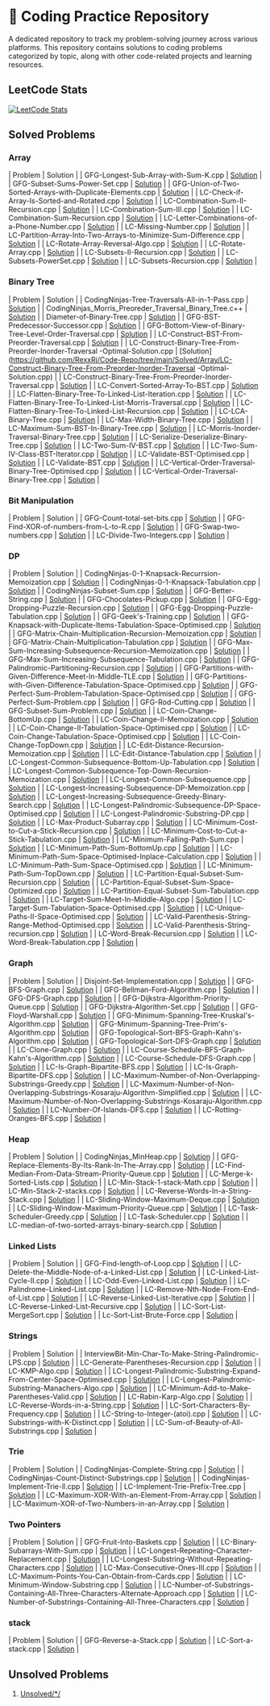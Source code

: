 # 🤖 Coding Practice Repository

A dedicated repository to track my problem-solving journey across various platforms. This repository contains solutions to coding problems categorized by topic, along with other code-related projects and learning resources.

## LeetCode Stats
[![LeetCode Stats](https://leetcard.jacoblin.cool/RexxRj?theme=dark&font=Fira%20Sans&ext=heatmap)](https://leetcode.com/RexxRj)
 
## Solved Problems
 
 
 
 
 
 
 
 
 
 
 

### Array

| Problem | Solution |
| GFG-Longest-Sub-Array-with-Sum-K.cpp | [Solution](https://github.com/RexxRj/Code-Repo/tree/main/Solved/Array/GFG-Longest-Sub-Array-with-Sum-K.cpp) |
| GFG-Subset-Sums-Power-Set.cpp | [Solution](https://github.com/RexxRj/Code-Repo/tree/main/Solved/Array/GFG-Subset-Sums-Power-Set.cpp) |
| GFG-Union-of-Two-Sorted-Arrays-with-Duplicate-Elements.cpp | [Solution](https://github.com/RexxRj/Code-Repo/tree/main/Solved/Array/GFG-Union-of-Two-Sorted-Arrays-with-Duplicate-Elements.cpp) |
| LC-Check-if-Array-Is-Sorted-and-Rotated.cpp | [Solution](https://github.com/RexxRj/Code-Repo/tree/main/Solved/Array/LC-Check-if-Array-Is-Sorted-and-Rotated.cpp) |
| LC-Combination-Sum-II-Recursion.cpp | [Solution](https://github.com/RexxRj/Code-Repo/tree/main/Solved/Array/LC-Combination-Sum-II-Recursion.cpp) |
| LC-Combination-Sum-III.cpp | [Solution](https://github.com/RexxRj/Code-Repo/tree/main/Solved/Array/LC-Combination-Sum-III.cpp) |
| LC-Combination-Sum-Recursion.cpp | [Solution](https://github.com/RexxRj/Code-Repo/tree/main/Solved/Array/LC-Combination-Sum-Recursion.cpp) |
| LC-Letter-Combinations-of-a-Phone-Number.cpp | [Solution](https://github.com/RexxRj/Code-Repo/tree/main/Solved/Array/LC-Letter-Combinations-of-a-Phone-Number.cpp) |
| LC-Missing-Number.cpp | [Solution](https://github.com/RexxRj/Code-Repo/tree/main/Solved/Array/LC-Missing-Number.cpp) |
| LC-Partition-Array-Into-Two-Arrays-to-Minimize-Sum-Difference.cpp | [Solution](https://github.com/RexxRj/Code-Repo/tree/main/Solved/Array/LC-Partition-Array-Into-Two-Arrays-to-Minimize-Sum-Difference.cpp) |
| LC-Rotate-Array-Reversal-Algo.cpp | [Solution](https://github.com/RexxRj/Code-Repo/tree/main/Solved/Array/LC-Rotate-Array-Reversal-Algo.cpp) |
| LC-Rotate-Array.cpp | [Solution](https://github.com/RexxRj/Code-Repo/tree/main/Solved/Array/LC-Rotate-Array.cpp) |
| LC-Subsets-II-Recursion.cpp | [Solution](https://github.com/RexxRj/Code-Repo/tree/main/Solved/Array/LC-Subsets-II-Recursion.cpp) |
| LC-Subsets-PowerSet.cpp | [Solution](https://github.com/RexxRj/Code-Repo/tree/main/Solved/Array/LC-Subsets-PowerSet.cpp) |
| LC-Subsets-Recursion.cpp | [Solution](https://github.com/RexxRj/Code-Repo/tree/main/Solved/Array/LC-Subsets-Recursion.cpp) |
### Binary Tree

| Problem | Solution |
| CodingNinjas-Tree-Traversals-All-in-1-Pass.cpp | [Solution](https://github.com/RexxRj/Code-Repo/tree/main/Solved/Array/CodingNinjas-Tree-Traversals-All-in-1-Pass.cpp) |
| CodingNinjas_Morris_Preoreder_Traversal_Binary_Tree.c++ | [Solution](https://github.com/RexxRj/Code-Repo/tree/main/Solved/Array/CodingNinjas_Morris_Preoreder_Traversal_Binary_Tree.c++) |
| Diameter-of-Binary-Tree.cpp | [Solution](https://github.com/RexxRj/Code-Repo/tree/main/Solved/Array/Diameter-of-Binary-Tree.cpp) |
| GFG-BST-Predecessor-Successor.cpp | [Solution](https://github.com/RexxRj/Code-Repo/tree/main/Solved/Array/GFG-BST-Predecessor-Successor.cpp) |
| GFG-Bottom-View-of-Binary-Tree-Level-Order-Traversal.cpp | [Solution](https://github.com/RexxRj/Code-Repo/tree/main/Solved/Array/GFG-Bottom-View-of-Binary-Tree-Level-Order-Traversal.cpp) |
| LC-Construct-BST-From-Preorder-Traversal.cpp | [Solution](https://github.com/RexxRj/Code-Repo/tree/main/Solved/Array/LC-Construct-BST-From-Preorder-Traversal.cpp) |
| LC-Construct-Binary-Tree-From-Preorder-Inorder-Traversal -Optimal-Solution.cpp | [Solution](https://github.com/RexxRj/Code-Repo/tree/main/Solved/Array/LC-Construct-Binary-Tree-From-Preorder-Inorder-Traversal -Optimal-Solution.cpp) |
| LC-Construct-Binary-Tree-From-Preorder-Inorder-Traversal.cpp | [Solution](https://github.com/RexxRj/Code-Repo/tree/main/Solved/Array/LC-Construct-Binary-Tree-From-Preorder-Inorder-Traversal.cpp) |
| LC-Convert-Sorted-Array-To-BST.cpp | [Solution](https://github.com/RexxRj/Code-Repo/tree/main/Solved/Array/LC-Convert-Sorted-Array-To-BST.cpp) |
| LC-Flatten-Binary-Tree-To-Linked-List-Iteration.cpp | [Solution](https://github.com/RexxRj/Code-Repo/tree/main/Solved/Array/LC-Flatten-Binary-Tree-To-Linked-List-Iteration.cpp) |
| LC-Flatten-Binary-Tree-To-Linked-List-Morris-Traversal.cpp | [Solution](https://github.com/RexxRj/Code-Repo/tree/main/Solved/Array/LC-Flatten-Binary-Tree-To-Linked-List-Morris-Traversal.cpp) |
| LC-Flatten-Binary-Tree-To-Linked-List-Recursion.cpp | [Solution](https://github.com/RexxRj/Code-Repo/tree/main/Solved/Array/LC-Flatten-Binary-Tree-To-Linked-List-Recursion.cpp) |
| LC-LCA-Binary-Tree.cpp | [Solution](https://github.com/RexxRj/Code-Repo/tree/main/Solved/Array/LC-LCA-Binary-Tree.cpp) |
| LC-Max-Width-Binary-Tree.cpp | [Solution](https://github.com/RexxRj/Code-Repo/tree/main/Solved/Array/LC-Max-Width-Binary-Tree.cpp) |
| LC-Maximum-Sum-BST-In-Binary-Tree.cpp | [Solution](https://github.com/RexxRj/Code-Repo/tree/main/Solved/Array/LC-Maximum-Sum-BST-In-Binary-Tree.cpp) |
| LC-Morris-Inorder-Traversal-Binary-Tree.cpp | [Solution](https://github.com/RexxRj/Code-Repo/tree/main/Solved/Array/LC-Morris-Inorder-Traversal-Binary-Tree.cpp) |
| LC-Serialize-Deserialize-Binary-Tree.cpp | [Solution](https://github.com/RexxRj/Code-Repo/tree/main/Solved/Array/LC-Serialize-Deserialize-Binary-Tree.cpp) |
| LC-Two-Sum-IV-BST.cpp | [Solution](https://github.com/RexxRj/Code-Repo/tree/main/Solved/Array/LC-Two-Sum-IV-BST.cpp) |
| LC-Two-Sum-IV-Class-BST-Iterator.cpp | [Solution](https://github.com/RexxRj/Code-Repo/tree/main/Solved/Array/LC-Two-Sum-IV-Class-BST-Iterator.cpp) |
| LC-Validate-BST-Optimised.cpp | [Solution](https://github.com/RexxRj/Code-Repo/tree/main/Solved/Array/LC-Validate-BST-Optimised.cpp) |
| LC-Validate-BST.cpp | [Solution](https://github.com/RexxRj/Code-Repo/tree/main/Solved/Array/LC-Validate-BST.cpp) |
| LC-Vertical-Order-Traversal-Binary-Tree-Optimised.cpp | [Solution](https://github.com/RexxRj/Code-Repo/tree/main/Solved/Array/LC-Vertical-Order-Traversal-Binary-Tree-Optimised.cpp) |
| LC-Vertical-Order-Traversal-Binary-Tree.cpp | [Solution](https://github.com/RexxRj/Code-Repo/tree/main/Solved/Array/LC-Vertical-Order-Traversal-Binary-Tree.cpp) |
### Bit Manipulation

| Problem | Solution |
| GFG-Count-total-set-bits.cpp | [Solution](https://github.com/RexxRj/Code-Repo/tree/main/Solved/Array/GFG-Count-total-set-bits.cpp) |
| GFG-Find-XOR-of-numbers-from-L-to-R.cpp | [Solution](https://github.com/RexxRj/Code-Repo/tree/main/Solved/Array/GFG-Find-XOR-of-numbers-from-L-to-R.cpp) |
| GFG-Swap-two-numbers.cpp | [Solution](https://github.com/RexxRj/Code-Repo/tree/main/Solved/Array/GFG-Swap-two-numbers.cpp) |
| LC-Divide-Two-Integers.cpp | [Solution](https://github.com/RexxRj/Code-Repo/tree/main/Solved/Array/LC-Divide-Two-Integers.cpp) |
### DP

| Problem | Solution |
| CodingNinjas-0-1-Knapsack-Recurrsion-Memoization.cpp | [Solution](https://github.com/RexxRj/Code-Repo/tree/main/Solved/Array/CodingNinjas-0-1-Knapsack-Recurrsion-Memoization.cpp) |
| CodingNinjas-0-1-Knapsack-Tabulation.cpp | [Solution](https://github.com/RexxRj/Code-Repo/tree/main/Solved/Array/CodingNinjas-0-1-Knapsack-Tabulation.cpp) |
| CodingNinjas-Subset-Sum.cpp | [Solution](https://github.com/RexxRj/Code-Repo/tree/main/Solved/Array/CodingNinjas-Subset-Sum.cpp) |
| GFG-Better-String.cpp | [Solution](https://github.com/RexxRj/Code-Repo/tree/main/Solved/Array/GFG-Better-String.cpp) |
| GFG-Chocolates-Pickup.cpp | [Solution](https://github.com/RexxRj/Code-Repo/tree/main/Solved/Array/GFG-Chocolates-Pickup.cpp) |
| GFG-Egg-Dropping-Puzzle-Recursion.cpp | [Solution](https://github.com/RexxRj/Code-Repo/tree/main/Solved/Array/GFG-Egg-Dropping-Puzzle-Recursion.cpp) |
| GFG-Egg-Dropping-Puzzle-Tabulation.cpp | [Solution](https://github.com/RexxRj/Code-Repo/tree/main/Solved/Array/GFG-Egg-Dropping-Puzzle-Tabulation.cpp) |
| GFG-Geek's-Training.cpp | [Solution](https://github.com/RexxRj/Code-Repo/tree/main/Solved/Array/GFG-Geek's-Training.cpp) |
| GFG-Knapsack-with-Duplicate-Items-Tabulation-Space-Optimised.cpp | [Solution](https://github.com/RexxRj/Code-Repo/tree/main/Solved/Array/GFG-Knapsack-with-Duplicate-Items-Tabulation-Space-Optimised.cpp) |
| GFG-Matrix-Chain-Multiplication-Recursion-Memoization.cpp | [Solution](https://github.com/RexxRj/Code-Repo/tree/main/Solved/Array/GFG-Matrix-Chain-Multiplication-Recursion-Memoization.cpp) |
| GFG-Matrix-Chain-Multiplication-Tabulation.cpp | [Solution](https://github.com/RexxRj/Code-Repo/tree/main/Solved/Array/GFG-Matrix-Chain-Multiplication-Tabulation.cpp) |
| GFG-Max-Sum-Increasing-Subsequence-Recursion-Memoization.cpp | [Solution](https://github.com/RexxRj/Code-Repo/tree/main/Solved/Array/GFG-Max-Sum-Increasing-Subsequence-Recursion-Memoization.cpp) |
| GFG-Max-Sum-Increasing-Subsequence-Tabulation.cpp | [Solution](https://github.com/RexxRj/Code-Repo/tree/main/Solved/Array/GFG-Max-Sum-Increasing-Subsequence-Tabulation.cpp) |
| GFG-Palindromic-Partitioning-Recursion.cpp | [Solution](https://github.com/RexxRj/Code-Repo/tree/main/Solved/Array/GFG-Palindromic-Partitioning-Recursion.cpp) |
| GFG-Partitions-with-Given-Difference-Meet-In-Middle-TLE.cpp | [Solution](https://github.com/RexxRj/Code-Repo/tree/main/Solved/Array/GFG-Partitions-with-Given-Difference-Meet-In-Middle-TLE.cpp) |
| GFG-Partitions-with-Given-Difference-Tabulation-Space-Optimised.cpp | [Solution](https://github.com/RexxRj/Code-Repo/tree/main/Solved/Array/GFG-Partitions-with-Given-Difference-Tabulation-Space-Optimised.cpp) |
| GFG-Perfect-Sum-Problem-Tabulation-Space-Optimised.cpp | [Solution](https://github.com/RexxRj/Code-Repo/tree/main/Solved/Array/GFG-Perfect-Sum-Problem-Tabulation-Space-Optimised.cpp) |
| GFG-Perfect-Sum-Problem.cpp | [Solution](https://github.com/RexxRj/Code-Repo/tree/main/Solved/Array/GFG-Perfect-Sum-Problem.cpp) |
| GFG-Rod-Cutting.cpp | [Solution](https://github.com/RexxRj/Code-Repo/tree/main/Solved/Array/GFG-Rod-Cutting.cpp) |
| GFG-Subset-Sum-Problem.cpp | [Solution](https://github.com/RexxRj/Code-Repo/tree/main/Solved/Array/GFG-Subset-Sum-Problem.cpp) |
| LC-Coin-Change-BottomUp.cpp | [Solution](https://github.com/RexxRj/Code-Repo/tree/main/Solved/Array/LC-Coin-Change-BottomUp.cpp) |
| LC-Coin-Change-II-Memoization.cpp | [Solution](https://github.com/RexxRj/Code-Repo/tree/main/Solved/Array/LC-Coin-Change-II-Memoization.cpp) |
| LC-Coin-Change-II-Tabulation-Space-Optimised.cpp | [Solution](https://github.com/RexxRj/Code-Repo/tree/main/Solved/Array/LC-Coin-Change-II-Tabulation-Space-Optimised.cpp) |
| LC-Coin-Change-Tabulation-Space-Optimised.cpp | [Solution](https://github.com/RexxRj/Code-Repo/tree/main/Solved/Array/LC-Coin-Change-Tabulation-Space-Optimised.cpp) |
| LC-Coin-Change-TopDown.cpp | [Solution](https://github.com/RexxRj/Code-Repo/tree/main/Solved/Array/LC-Coin-Change-TopDown.cpp) |
| LC-Edit-Distance-Recursion-Memoization.cpp | [Solution](https://github.com/RexxRj/Code-Repo/tree/main/Solved/Array/LC-Edit-Distance-Recursion-Memoization.cpp) |
| LC-Edit-Distance-Tabulation.cpp | [Solution](https://github.com/RexxRj/Code-Repo/tree/main/Solved/Array/LC-Edit-Distance-Tabulation.cpp) |
| LC-Longest-Common-Subsequence-Bottom-Up-Tabulation.cpp | [Solution](https://github.com/RexxRj/Code-Repo/tree/main/Solved/Array/LC-Longest-Common-Subsequence-Bottom-Up-Tabulation.cpp) |
| LC-Longest-Common-Subsequence-Top-Down-Recursion-Memoization.cpp | [Solution](https://github.com/RexxRj/Code-Repo/tree/main/Solved/Array/LC-Longest-Common-Subsequence-Top-Down-Recursion-Memoization.cpp) |
| LC-Longest-Common-Subsequence.cpp | [Solution](https://github.com/RexxRj/Code-Repo/tree/main/Solved/Array/LC-Longest-Common-Subsequence.cpp) |
| LC-Longest-Increasing-Subsequence-DP-Memoization.cpp | [Solution](https://github.com/RexxRj/Code-Repo/tree/main/Solved/Array/LC-Longest-Increasing-Subsequence-DP-Memoization.cpp) |
| LC-Longest-Increasing-Subsequence-Greedy-Binary-Search.cpp | [Solution](https://github.com/RexxRj/Code-Repo/tree/main/Solved/Array/LC-Longest-Increasing-Subsequence-Greedy-Binary-Search.cpp) |
| LC-Longest-Palindromic-Subsequence-DP-Space-Optimised.cpp | [Solution](https://github.com/RexxRj/Code-Repo/tree/main/Solved/Array/LC-Longest-Palindromic-Subsequence-DP-Space-Optimised.cpp) |
| LC-Longest-Palindromic-Substring-DP.cpp | [Solution](https://github.com/RexxRj/Code-Repo/tree/main/Solved/Array/LC-Longest-Palindromic-Substring-DP.cpp) |
| LC-Max-Product-Subarray.cpp | [Solution](https://github.com/RexxRj/Code-Repo/tree/main/Solved/Array/LC-Max-Product-Subarray.cpp) |
| LC-Minimum-Cost-to-Cut-a-Stick-Recursion.cpp | [Solution](https://github.com/RexxRj/Code-Repo/tree/main/Solved/Array/LC-Minimum-Cost-to-Cut-a-Stick-Recursion.cpp) |
| LC-Minimum-Cost-to-Cut-a-Stick-Tabulation.cpp | [Solution](https://github.com/RexxRj/Code-Repo/tree/main/Solved/Array/LC-Minimum-Cost-to-Cut-a-Stick-Tabulation.cpp) |
| LC-Minimum-Falling-Path-Sum.cpp | [Solution](https://github.com/RexxRj/Code-Repo/tree/main/Solved/Array/LC-Minimum-Falling-Path-Sum.cpp) |
| LC-Minimum-Path-Sum-BottomUp.cpp | [Solution](https://github.com/RexxRj/Code-Repo/tree/main/Solved/Array/LC-Minimum-Path-Sum-BottomUp.cpp) |
| LC-Minimum-Path-Sum-Space-Optimised-Inplace-Calculation.cpp | [Solution](https://github.com/RexxRj/Code-Repo/tree/main/Solved/Array/LC-Minimum-Path-Sum-Space-Optimised-Inplace-Calculation.cpp) |
| LC-Minimum-Path-Sum-Space-Optimised.cpp | [Solution](https://github.com/RexxRj/Code-Repo/tree/main/Solved/Array/LC-Minimum-Path-Sum-Space-Optimised.cpp) |
| LC-Minimum-Path-Sum-TopDown.cpp | [Solution](https://github.com/RexxRj/Code-Repo/tree/main/Solved/Array/LC-Minimum-Path-Sum-TopDown.cpp) |
| LC-Partition-Equal-Subset-Sum-Recursion.cpp | [Solution](https://github.com/RexxRj/Code-Repo/tree/main/Solved/Array/LC-Partition-Equal-Subset-Sum-Recursion.cpp) |
| LC-Partition-Equal-Subset-Sum-Space-Optimized.cpp | [Solution](https://github.com/RexxRj/Code-Repo/tree/main/Solved/Array/LC-Partition-Equal-Subset-Sum-Space-Optimized.cpp) |
| LC-Partition-Equal-Subset-Sum-Tabulation.cpp | [Solution](https://github.com/RexxRj/Code-Repo/tree/main/Solved/Array/LC-Partition-Equal-Subset-Sum-Tabulation.cpp) |
| LC-Target-Sum-Meet-In-Middle-Algo.cpp | [Solution](https://github.com/RexxRj/Code-Repo/tree/main/Solved/Array/LC-Target-Sum-Meet-In-Middle-Algo.cpp) |
| LC-Target-Sum-Tabulation-Space-Optimised.cpp | [Solution](https://github.com/RexxRj/Code-Repo/tree/main/Solved/Array/LC-Target-Sum-Tabulation-Space-Optimised.cpp) |
| LC-Unique-Paths-II-Space-Optimised.cpp | [Solution](https://github.com/RexxRj/Code-Repo/tree/main/Solved/Array/LC-Unique-Paths-II-Space-Optimised.cpp) |
| LC-Valid-Parenthesis-String-Range-Method-Optimised.cpp | [Solution](https://github.com/RexxRj/Code-Repo/tree/main/Solved/Array/LC-Valid-Parenthesis-String-Range-Method-Optimised.cpp) |
| LC-Valid-Parenthesis-String-recursion.cpp | [Solution](https://github.com/RexxRj/Code-Repo/tree/main/Solved/Array/LC-Valid-Parenthesis-String-recursion.cpp) |
| LC-Word-Break-Recursion.cpp | [Solution](https://github.com/RexxRj/Code-Repo/tree/main/Solved/Array/LC-Word-Break-Recursion.cpp) |
| LC-Word-Break-Tabulation.cpp | [Solution](https://github.com/RexxRj/Code-Repo/tree/main/Solved/Array/LC-Word-Break-Tabulation.cpp) |
### Graph

| Problem | Solution |
| Disjoint-Set-Implementation.cpp | [Solution](https://github.com/RexxRj/Code-Repo/tree/main/Solved/Array/Disjoint-Set-Implementation.cpp) |
| GFG-BFS-Graph.cpp | [Solution](https://github.com/RexxRj/Code-Repo/tree/main/Solved/Array/GFG-BFS-Graph.cpp) |
| GFG-Bellman-Ford-Algorithm.cpp | [Solution](https://github.com/RexxRj/Code-Repo/tree/main/Solved/Array/GFG-Bellman-Ford-Algorithm.cpp) |
| GFG-DFS-Graph.cpp | [Solution](https://github.com/RexxRj/Code-Repo/tree/main/Solved/Array/GFG-DFS-Graph.cpp) |
| GFG-Dijkstra-Algorithm-Priority-Queue.cpp | [Solution](https://github.com/RexxRj/Code-Repo/tree/main/Solved/Array/GFG-Dijkstra-Algorithm-Priority-Queue.cpp) |
| GFG-Dijkstra-Algorithm-Set.cpp | [Solution](https://github.com/RexxRj/Code-Repo/tree/main/Solved/Array/GFG-Dijkstra-Algorithm-Set.cpp) |
| GFG-Floyd-Warshall.cpp | [Solution](https://github.com/RexxRj/Code-Repo/tree/main/Solved/Array/GFG-Floyd-Warshall.cpp) |
| GFG-Minimum-Spanning-Tree-Kruskal's-Algorithm.cpp | [Solution](https://github.com/RexxRj/Code-Repo/tree/main/Solved/Array/GFG-Minimum-Spanning-Tree-Kruskal's-Algorithm.cpp) |
| GFG-Minimum-Spanning-Tree-Prim's-Algorithm.cpp | [Solution](https://github.com/RexxRj/Code-Repo/tree/main/Solved/Array/GFG-Minimum-Spanning-Tree-Prim's-Algorithm.cpp) |
| GFG-Topological-Sort-BFS-Graph-Kahn's-Algorithm.cpp | [Solution](https://github.com/RexxRj/Code-Repo/tree/main/Solved/Array/GFG-Topological-Sort-BFS-Graph-Kahn's-Algorithm.cpp) |
| GFG-Topological-Sort-DFS-Graph.cpp | [Solution](https://github.com/RexxRj/Code-Repo/tree/main/Solved/Array/GFG-Topological-Sort-DFS-Graph.cpp) |
| LC-Clone-Graph.cpp | [Solution](https://github.com/RexxRj/Code-Repo/tree/main/Solved/Array/LC-Clone-Graph.cpp) |
| LC-Course-Schedule-BFS-Graph-Kahn's-Algorithm.cpp | [Solution](https://github.com/RexxRj/Code-Repo/tree/main/Solved/Array/LC-Course-Schedule-BFS-Graph-Kahn's-Algorithm.cpp) |
| LC-Course-Schedule-DFS-Graph.cpp | [Solution](https://github.com/RexxRj/Code-Repo/tree/main/Solved/Array/LC-Course-Schedule-DFS-Graph.cpp) |
| LC-Is-Graph-Bipartite-BFS.cpp | [Solution](https://github.com/RexxRj/Code-Repo/tree/main/Solved/Array/LC-Is-Graph-Bipartite-BFS.cpp) |
| LC-Is-Graph-Bipartite-DFS.cpp | [Solution](https://github.com/RexxRj/Code-Repo/tree/main/Solved/Array/LC-Is-Graph-Bipartite-DFS.cpp) |
| LC-Maximum-Number-of-Non-Overlapping-Substrings-Greedy.cpp | [Solution](https://github.com/RexxRj/Code-Repo/tree/main/Solved/Array/LC-Maximum-Number-of-Non-Overlapping-Substrings-Greedy.cpp) |
| LC-Maximum-Number-of-Non-Overlapping-Substrings-Kosaraju-Algorithm-Simplified.cpp | [Solution](https://github.com/RexxRj/Code-Repo/tree/main/Solved/Array/LC-Maximum-Number-of-Non-Overlapping-Substrings-Kosaraju-Algorithm-Simplified.cpp) |
| LC-Maximum-Number-of-Non-Overlapping-Substrings-Kosaraju-Algorithm.cpp | [Solution](https://github.com/RexxRj/Code-Repo/tree/main/Solved/Array/LC-Maximum-Number-of-Non-Overlapping-Substrings-Kosaraju-Algorithm.cpp) |
| LC-Number-Of-Islands-DFS.cpp | [Solution](https://github.com/RexxRj/Code-Repo/tree/main/Solved/Array/LC-Number-Of-Islands-DFS.cpp) |
| LC-Rotting-Oranges-BFS.cpp | [Solution](https://github.com/RexxRj/Code-Repo/tree/main/Solved/Array/LC-Rotting-Oranges-BFS.cpp) |
### Heap

| Problem | Solution |
| CodingNinjas_MinHeap.cpp | [Solution](https://github.com/RexxRj/Code-Repo/tree/main/Solved/Array/CodingNinjas_MinHeap.cpp) |
| GFG-Replace-Elements-By-Its-Rank-In-The-Array.cpp | [Solution](https://github.com/RexxRj/Code-Repo/tree/main/Solved/Array/GFG-Replace-Elements-By-Its-Rank-In-The-Array.cpp) |
| LC-Find-Median-From-Data-Stream-Priority-Queue.cpp | [Solution](https://github.com/RexxRj/Code-Repo/tree/main/Solved/Array/LC-Find-Median-From-Data-Stream-Priority-Queue.cpp) |
| LC-Merge-k-Sorted-Lists.cpp | [Solution](https://github.com/RexxRj/Code-Repo/tree/main/Solved/Array/LC-Merge-k-Sorted-Lists.cpp) |
| LC-Min-Stack-1-stack-Math.cpp | [Solution](https://github.com/RexxRj/Code-Repo/tree/main/Solved/Array/LC-Min-Stack-1-stack-Math.cpp) |
| LC-Min-Stack-2-stacks.cpp | [Solution](https://github.com/RexxRj/Code-Repo/tree/main/Solved/Array/LC-Min-Stack-2-stacks.cpp) |
| LC-Reverse-Words-In-a-String-Stack.cpp | [Solution](https://github.com/RexxRj/Code-Repo/tree/main/Solved/Array/LC-Reverse-Words-In-a-String-Stack.cpp) |
| LC-Sliding-Window-Maximum-Deque.cpp | [Solution](https://github.com/RexxRj/Code-Repo/tree/main/Solved/Array/LC-Sliding-Window-Maximum-Deque.cpp) |
| LC-Sliding-Window-Maximum-Priority-Queue.cpp | [Solution](https://github.com/RexxRj/Code-Repo/tree/main/Solved/Array/LC-Sliding-Window-Maximum-Priority-Queue.cpp) |
| LC-Task-Scheduler-Greedy.cpp | [Solution](https://github.com/RexxRj/Code-Repo/tree/main/Solved/Array/LC-Task-Scheduler-Greedy.cpp) |
| LC-Task-Scheduler.cpp | [Solution](https://github.com/RexxRj/Code-Repo/tree/main/Solved/Array/LC-Task-Scheduler.cpp) |
| LC-median-of-two-sorted-arrays-binary-search.cpp | [Solution](https://github.com/RexxRj/Code-Repo/tree/main/Solved/Array/LC-median-of-two-sorted-arrays-binary-search.cpp) |
### Linked Lists

| Problem | Solution |
| GFG-Find-length-of-Loop.cpp | [Solution](https://github.com/RexxRj/Code-Repo/tree/main/Solved/Array/GFG-Find-length-of-Loop.cpp) |
| LC-Delete-the-Middle-Node-of-a-Linked-List.cpp | [Solution](https://github.com/RexxRj/Code-Repo/tree/main/Solved/Array/LC-Delete-the-Middle-Node-of-a-Linked-List.cpp) |
| LC-Linked-List-Cycle-II.cpp | [Solution](https://github.com/RexxRj/Code-Repo/tree/main/Solved/Array/LC-Linked-List-Cycle-II.cpp) |
| LC-Odd-Even-Linked-List.cpp | [Solution](https://github.com/RexxRj/Code-Repo/tree/main/Solved/Array/LC-Odd-Even-Linked-List.cpp) |
| LC-Palindrome-Linked-List.cpp | [Solution](https://github.com/RexxRj/Code-Repo/tree/main/Solved/Array/LC-Palindrome-Linked-List.cpp) |
| LC-Remove-Nth-Node-From-End-of-List.cpp | [Solution](https://github.com/RexxRj/Code-Repo/tree/main/Solved/Array/LC-Remove-Nth-Node-From-End-of-List.cpp) |
| LC-Reverse-Linked-List-Iterative.cpp | [Solution](https://github.com/RexxRj/Code-Repo/tree/main/Solved/Array/LC-Reverse-Linked-List-Iterative.cpp) |
| LC-Reverse-Linked-List-Recursive.cpp | [Solution](https://github.com/RexxRj/Code-Repo/tree/main/Solved/Array/LC-Reverse-Linked-List-Recursive.cpp) |
| LC-Sort-List-MergeSort.cpp | [Solution](https://github.com/RexxRj/Code-Repo/tree/main/Solved/Array/LC-Sort-List-MergeSort.cpp) |
| Lc-Sort-List-Brute-Force.cpp | [Solution](https://github.com/RexxRj/Code-Repo/tree/main/Solved/Array/Lc-Sort-List-Brute-Force.cpp) |
### Strings

| Problem | Solution |
| InterviewBit-Min-Char-To-Make-String-Palindromic-LPS.cpp | [Solution](https://github.com/RexxRj/Code-Repo/tree/main/Solved/Array/InterviewBit-Min-Char-To-Make-String-Palindromic-LPS.cpp) |
| LC-Generate-Parentheses-Recursion.cpp | [Solution](https://github.com/RexxRj/Code-Repo/tree/main/Solved/Array/LC-Generate-Parentheses-Recursion.cpp) |
| LC-KMP-Algo.cpp | [Solution](https://github.com/RexxRj/Code-Repo/tree/main/Solved/Array/LC-KMP-Algo.cpp) |
| LC-Longest-Palindromic-Substring-Expand-From-Center-Space-Optimised.cpp | [Solution](https://github.com/RexxRj/Code-Repo/tree/main/Solved/Array/LC-Longest-Palindromic-Substring-Expand-From-Center-Space-Optimised.cpp) |
| LC-Longest-Palindromic-Substring-Manachers-Algo.cpp | [Solution](https://github.com/RexxRj/Code-Repo/tree/main/Solved/Array/LC-Longest-Palindromic-Substring-Manachers-Algo.cpp) |
| LC-Minimum-Add-to-Make-Parentheses-Valid.cpp | [Solution](https://github.com/RexxRj/Code-Repo/tree/main/Solved/Array/LC-Minimum-Add-to-Make-Parentheses-Valid.cpp) |
| LC-Rabin-Karp-Algo.cpp | [Solution](https://github.com/RexxRj/Code-Repo/tree/main/Solved/Array/LC-Rabin-Karp-Algo.cpp) |
| LC-Reverse-Words-in-a-String.cpp | [Solution](https://github.com/RexxRj/Code-Repo/tree/main/Solved/Array/LC-Reverse-Words-in-a-String.cpp) |
| LC-Sort-Characters-By-Frequency.cpp | [Solution](https://github.com/RexxRj/Code-Repo/tree/main/Solved/Array/LC-Sort-Characters-By-Frequency.cpp) |
| LC-String-to-Integer-(atoi).cpp | [Solution](https://github.com/RexxRj/Code-Repo/tree/main/Solved/Array/LC-String-to-Integer-(atoi).cpp) |
| LC-Substrings-with-K-Distinct.cpp | [Solution](https://github.com/RexxRj/Code-Repo/tree/main/Solved/Array/LC-Substrings-with-K-Distinct.cpp) |
| LC-Sum-of-Beauty-of-All-Substrings.cpp | [Solution](https://github.com/RexxRj/Code-Repo/tree/main/Solved/Array/LC-Sum-of-Beauty-of-All-Substrings.cpp) |
### Trie

| Problem | Solution |
| CodingNinjas-Complete-String.cpp | [Solution](https://github.com/RexxRj/Code-Repo/tree/main/Solved/Array/CodingNinjas-Complete-String.cpp) |
| CodingNinjas-Count-Distinct-Substrings.cpp | [Solution](https://github.com/RexxRj/Code-Repo/tree/main/Solved/Array/CodingNinjas-Count-Distinct-Substrings.cpp) |
| CodingNinjas-Implement-Trie-ll.cpp | [Solution](https://github.com/RexxRj/Code-Repo/tree/main/Solved/Array/CodingNinjas-Implement-Trie-ll.cpp) |
| LC-Implement-Trie-Prefix-Tree.cpp | [Solution](https://github.com/RexxRj/Code-Repo/tree/main/Solved/Array/LC-Implement-Trie-Prefix-Tree.cpp) |
| LC-Maximum-XOR-With-an-Element-From-Array.cpp | [Solution](https://github.com/RexxRj/Code-Repo/tree/main/Solved/Array/LC-Maximum-XOR-With-an-Element-From-Array.cpp) |
| LC-Maximum-XOR-of-Two-Numbers-in-an-Array.cpp | [Solution](https://github.com/RexxRj/Code-Repo/tree/main/Solved/Array/LC-Maximum-XOR-of-Two-Numbers-in-an-Array.cpp) |
### Two Pointers

| Problem | Solution |
| GFG-Fruit-Into-Baskets.cpp | [Solution](https://github.com/RexxRj/Code-Repo/tree/main/Solved/Array/GFG-Fruit-Into-Baskets.cpp) |
| LC-Binary-Subarrays-With-Sum.cpp | [Solution](https://github.com/RexxRj/Code-Repo/tree/main/Solved/Array/LC-Binary-Subarrays-With-Sum.cpp) |
| LC-Longest-Repeating-Character-Replacement.cpp | [Solution](https://github.com/RexxRj/Code-Repo/tree/main/Solved/Array/LC-Longest-Repeating-Character-Replacement.cpp) |
| LC-Longest-Substring-Without-Repeating-Characters.cpp | [Solution](https://github.com/RexxRj/Code-Repo/tree/main/Solved/Array/LC-Longest-Substring-Without-Repeating-Characters.cpp) |
| LC-Max-Consecutive-Ones-III.cpp | [Solution](https://github.com/RexxRj/Code-Repo/tree/main/Solved/Array/LC-Max-Consecutive-Ones-III.cpp) |
| LC-Maximum-Points-You-Can-Obtain-from-Cards.cpp | [Solution](https://github.com/RexxRj/Code-Repo/tree/main/Solved/Array/LC-Maximum-Points-You-Can-Obtain-from-Cards.cpp) |
| LC-Minimum-Window-Substring.cpp | [Solution](https://github.com/RexxRj/Code-Repo/tree/main/Solved/Array/LC-Minimum-Window-Substring.cpp) |
| LC-Number-of-Substrings-Containing-All-Three-Characters-Alternate-Approach.cpp | [Solution](https://github.com/RexxRj/Code-Repo/tree/main/Solved/Array/LC-Number-of-Substrings-Containing-All-Three-Characters-Alternate-Approach.cpp) |
| LC-Number-of-Substrings-Containing-All-Three-Characters.cpp | [Solution](https://github.com/RexxRj/Code-Repo/tree/main/Solved/Array/LC-Number-of-Substrings-Containing-All-Three-Characters.cpp) |
### stack

| Problem | Solution |
| GFG-Reverse-a-Stack.cpp | [Solution](https://github.com/RexxRj/Code-Repo/tree/main/Solved/Array/GFG-Reverse-a-Stack.cpp) |
| LC-Sort-a-stack.cpp | [Solution](https://github.com/RexxRj/Code-Repo/tree/main/Solved/Array/LC-Sort-a-stack.cpp) |

## Unsolved Problems
1. [Unsolved/*/](https://github.com/RexxRj/Code-Repo/tree/main/Solved/Array/*)

